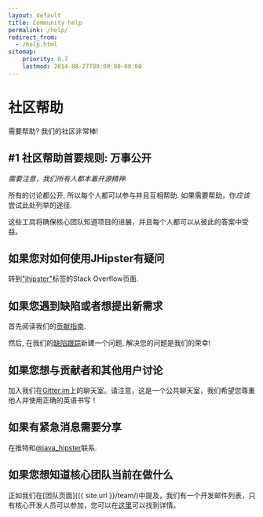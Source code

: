 ```yaml
---
layout: default
title: Community help
permalink: /help/
redirect_from:
  - /help.html
sitemap:
    priority: 0.7
    lastmod: 2014-08-27T00:00:00-00:00
---
```


# <i class="fa fa-group"></i> 社区帮助

需要帮助? 我们的社区非常棒!

## #1 社区帮助首要规则: 万事公开

_需要注意，我们所有人都本着开源精神._

所有的讨论都公开, 所以每个人都可以参与并且互相帮助. 如果需要帮助，你*应该*尝试此处列举的途径.

这些工具将确保核心团队知道项目的进展，并且每个人都可以从彼此的答案中受益。

## 如果您对如何使用JHipster有疑问

转到["jhipster"](http://stackoverflow.com/tags/jhipster)标签的Stack Overflow页面.

## 如果您遇到缺陷或者想提出新需求

首先阅读我们的[贡献指南](https://github.com/jhipster/generator-jhipster/blob/master/CONTRIBUTING.md).

然后,  在我们的[缺陷跟踪](https://github.com/jhipster/generator-jhipster/issues/new/choose)新建一个问题, 解决您的问题是我们的荣幸!

## 如果您想与贡献者和其他用户讨论

加入我们在[Gitter.im](https://gitter.im/jhipster/generator-jhipster)上的聊天室。请注意，这是一个公共聊天室，我们希望您尊重他人并使用正确的英语书写！

## 如果有紧急消息需要分享

在推特和[@java_hipster](https://twitter.com/java_hipster)联系.

## 如果您想知道核心团队当前在做什么

正如我们在[团队页面]({{ site.url }}/team/)中提及，我们有一个开发邮件列表，只有核心开发人员可以参加，您可以在[这里](https://groups.google.com/forum/?hl=en#!forum/jhipster-dev)可以找到详情。